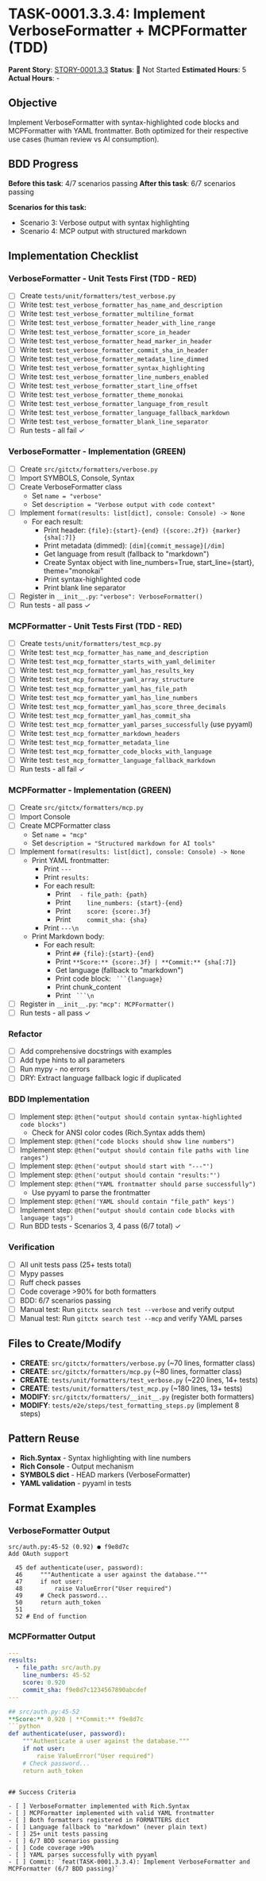 # TASK-0001.3.3.4: Implement VerboseFormatter + MCPFormatter (TDD)

**Parent Story**: [STORY-0001.3.3](README.md)
**Status**: 🔵 Not Started
**Estimated Hours**: 5
**Actual Hours**: -

## Objective

Implement VerboseFormatter with syntax-highlighted code blocks and MCPFormatter with YAML frontmatter. Both optimized for their respective use cases (human review vs AI consumption).

## BDD Progress

**Before this task**: 4/7 scenarios passing
**After this task**: 6/7 scenarios passing

**Scenarios for this task:**
- Scenario 3: Verbose output with syntax highlighting
- Scenario 4: MCP output with structured markdown

## Implementation Checklist

### VerboseFormatter - Unit Tests First (TDD - RED)
- [ ] Create `tests/unit/formatters/test_verbose.py`
- [ ] Write test: `test_verbose_formatter_has_name_and_description`
- [ ] Write test: `test_verbose_formatter_multiline_format`
- [ ] Write test: `test_verbose_formatter_header_with_line_range`
- [ ] Write test: `test_verbose_formatter_score_in_header`
- [ ] Write test: `test_verbose_formatter_head_marker_in_header`
- [ ] Write test: `test_verbose_formatter_commit_sha_in_header`
- [ ] Write test: `test_verbose_formatter_metadata_line_dimmed`
- [ ] Write test: `test_verbose_formatter_syntax_highlighting`
- [ ] Write test: `test_verbose_formatter_line_numbers_enabled`
- [ ] Write test: `test_verbose_formatter_start_line_offset`
- [ ] Write test: `test_verbose_formatter_theme_monokai`
- [ ] Write test: `test_verbose_formatter_language_from_result`
- [ ] Write test: `test_verbose_formatter_language_fallback_markdown`
- [ ] Write test: `test_verbose_formatter_blank_line_separator`
- [ ] Run tests - all fail ✓

### VerboseFormatter - Implementation (GREEN)
- [ ] Create `src/gitctx/formatters/verbose.py`
- [ ] Import SYMBOLS, Console, Syntax
- [ ] Create VerboseFormatter class
  - Set `name = "verbose"`
  - Set `description = "Verbose output with code context"`
- [ ] Implement `format(results: list[dict], console: Console) -> None`
  - For each result:
    - Print header: `{file}:{start}-{end} ({score:.2f}) {marker} {sha[:7]}`
    - Print metadata (dimmed): `[dim]{commit_message}[/dim]`
    - Get language from result (fallback to "markdown")
    - Create Syntax object with line_numbers=True, start_line={start}, theme="monokai"
    - Print syntax-highlighted code
    - Print blank line separator
- [ ] Register in `__init__.py`: `"verbose": VerboseFormatter()`
- [ ] Run tests - all pass ✓

### MCPFormatter - Unit Tests First (TDD - RED)
- [ ] Create `tests/unit/formatters/test_mcp.py`
- [ ] Write test: `test_mcp_formatter_has_name_and_description`
- [ ] Write test: `test_mcp_formatter_starts_with_yaml_delimiter`
- [ ] Write test: `test_mcp_formatter_yaml_has_results_key`
- [ ] Write test: `test_mcp_formatter_yaml_array_structure`
- [ ] Write test: `test_mcp_formatter_yaml_has_file_path`
- [ ] Write test: `test_mcp_formatter_yaml_has_line_numbers`
- [ ] Write test: `test_mcp_formatter_yaml_has_score_three_decimals`
- [ ] Write test: `test_mcp_formatter_yaml_has_commit_sha`
- [ ] Write test: `test_mcp_formatter_yaml_parses_successfully` (use pyyaml)
- [ ] Write test: `test_mcp_formatter_markdown_headers`
- [ ] Write test: `test_mcp_formatter_metadata_line`
- [ ] Write test: `test_mcp_formatter_code_blocks_with_language`
- [ ] Write test: `test_mcp_formatter_language_fallback_markdown`
- [ ] Run tests - all fail ✓

### MCPFormatter - Implementation (GREEN)
- [ ] Create `src/gitctx/formatters/mcp.py`
- [ ] Import Console
- [ ] Create MCPFormatter class
  - Set `name = "mcp"`
  - Set `description = "Structured markdown for AI tools"`
- [ ] Implement `format(results: list[dict], console: Console) -> None`
  - Print YAML frontmatter:
    - Print `---`
    - Print `results:`
    - For each result:
      - Print `  - file_path: {path}`
      - Print `    line_numbers: {start}-{end}`
      - Print `    score: {score:.3f}`
      - Print `    commit_sha: {sha}`
    - Print `---\n`
  - Print Markdown body:
    - For each result:
      - Print `## {file}:{start}-{end}`
      - Print `**Score:** {score:.3f} | **Commit:** {sha[:7]}`
      - Get language (fallback to "markdown")
      - Print code block: ` ```{language}`
      - Print chunk_content
      - Print ` ```\n`
- [ ] Register in `__init__.py`: `"mcp": MCPFormatter()`
- [ ] Run tests - all pass ✓

### Refactor
- [ ] Add comprehensive docstrings with examples
- [ ] Add type hints to all parameters
- [ ] Run mypy - no errors
- [ ] DRY: Extract language fallback logic if duplicated

### BDD Implementation
- [ ] Implement step: `@then("output should contain syntax-highlighted code blocks")`
  - Check for ANSI color codes (Rich.Syntax adds them)
- [ ] Implement step: `@then("code blocks should show line numbers")`
- [ ] Implement step: `@then("output should contain file paths with line ranges")`
- [ ] Implement step: `@then('output should start with "---"')`
- [ ] Implement step: `@then('output should contain "results:"')`
- [ ] Implement step: `@then("YAML frontmatter should parse successfully")`
  - Use pyyaml to parse the frontmatter
- [ ] Implement step: `@then('YAML should contain "file_path" keys')`
- [ ] Implement step: `@then("output should contain code blocks with language tags")`
- [ ] Run BDD tests - Scenarios 3, 4 pass (6/7 total) ✓

### Verification
- [ ] All unit tests pass (25+ tests total)
- [ ] Mypy passes
- [ ] Ruff check passes
- [ ] Code coverage >90% for both formatters
- [ ] BDD: 6/7 scenarios passing
- [ ] Manual test: Run `gitctx search test --verbose` and verify output
- [ ] Manual test: Run `gitctx search test --mcp` and verify YAML parses

## Files to Create/Modify

- **CREATE**: `src/gitctx/formatters/verbose.py` (~70 lines, formatter class)
- **CREATE**: `src/gitctx/formatters/mcp.py` (~80 lines, formatter class)
- **CREATE**: `tests/unit/formatters/test_verbose.py` (~220 lines, 14+ tests)
- **CREATE**: `tests/unit/formatters/test_mcp.py` (~180 lines, 13+ tests)
- **MODIFY**: `src/gitctx/formatters/__init__.py` (register both formatters)
- **MODIFY**: `tests/e2e/steps/test_formatting_steps.py` (implement 8 steps)

## Pattern Reuse

- **Rich.Syntax** - Syntax highlighting with line numbers
- **Rich Console** - Output mechanism
- **SYMBOLS dict** - HEAD markers (VerboseFormatter)
- **YAML validation** - pyyaml in tests

## Format Examples

### VerboseFormatter Output
```
src/auth.py:45-52 (0.92) ● f9e8d7c
Add OAuth support

  45 def authenticate(user, password):
  46     """Authenticate a user against the database."""
  47     if not user:
  48         raise ValueError("User required")
  49     # Check password...
  50     return auth_token
  51
  52 # End of function
```

### MCPFormatter Output
```yaml
---
results:
  - file_path: src/auth.py
    line_numbers: 45-52
    score: 0.920
    commit_sha: f9e8d7c1234567890abcdef
---

## src/auth.py:45-52
**Score:** 0.920 | **Commit:** f9e8d7c
```python
def authenticate(user, password):
    """Authenticate a user against the database."""
    if not user:
        raise ValueError("User required")
    # Check password...
    return auth_token
```
```

## Success Criteria

- [ ] VerboseFormatter implemented with Rich.Syntax
- [ ] MCPFormatter implemented with valid YAML frontmatter
- [ ] Both formatters registered in FORMATTERS dict
- [ ] Language fallback to "markdown" (never plain text)
- [ ] 25+ unit tests passing
- [ ] 6/7 BDD scenarios passing
- [ ] Code coverage >90%
- [ ] YAML parses successfully with pyyaml
- [ ] Commit: `feat(TASK-0001.3.3.4): Implement VerboseFormatter and MCPFormatter (6/7 BDD passing)`

